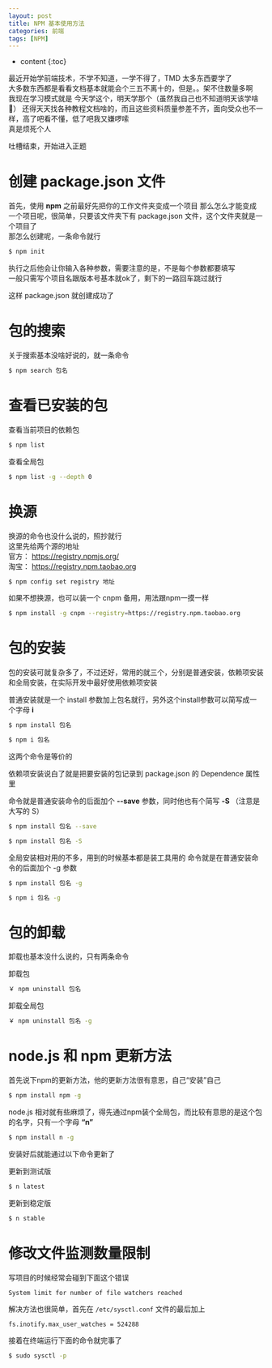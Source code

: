 ```yaml
---
layout: post
title: NPM 基本使用方法
categories: 前端
tags: [NPM]
---
```

   
* content
{:toc}    

最近开始学前端技术，不学不知道，一学不得了，TMD 太多东西要学了    
大多数东西都是看看文档基本就能会个三五不离十的，但是。。架不住数量多啊    
我现在学习模式就是 今天学这个，明天学那个（虽然我自己也不知道明天该学啥🤣）
还得天天找各种教程文档啥的，而且这些资料质量参差不齐，面向受众也不一样，高了吧看不懂，低了吧我又嫌啰嗦    
真是烦死个人    
    
吐槽结束，开始进入正题    
     
创建 package.json 文件
============================================
首先，使用 **npm** 之前最好先把你的工作文件夹变成一个项目
那么怎么才能变成一个项目呢，很简单，只要该文件夹下有 package.json 文件，这个文件夹就是一个项目了    
那怎么创建呢，一条命令就行

``` bash
$ npm init
```

执行之后他会让你输入各种参数，需要注意的是，不是每个参数都要填写    
一般只需写个项目名跟版本号基本就ok了，剩下的一路回车跳过就行    
    
这样 package.json 就创建成功了    
    
包的搜索
==============================================
关于搜索基本没啥好说的，就一条命令
```bash
$ npm search 包名
```
    
查看已安装的包
=================================================

查看当前项目的依赖包
```bash
$ npm list
```

查看全局包
```bash
$ npm list -g --depth 0
```
    
换源
===========================================
换源的命令也没什么说的，照抄就行   
这里先给两个源的地址    
官方： https://registry.npmjs.org/    
淘宝： https://registry.npm.taobao.org    
```bash
$ npm config set registry 地址
```
如果不想换源，也可以装一个 cnpm 备用，用法跟npm一摸一样    
```bash
$ npm install -g cnpm --registry=https://registry.npm.taobao.org
```

包的安装
===============================================
包的安装可就复杂多了，不过还好，常用的就三个，分别是普通安装，依赖项安装和全局安装，在实际开发中最好使用依赖项安装    
     
普通安装就是一个 install 参数加上包名就行，另外这个install参数可以简写成一个字母 **i**    

```bash
$ npm install 包名
```    

```bash
$ npm i 包名
```

这两个命令是等价的    
    
依赖项安装说白了就是把要安装的包记录到 package.json 的 Dependence 属性里
     
命令就是普通安装命令的后面加个 **--save** 参数，同时他也有个简写 **-S** （注意是大写的 S）

```bash
$ npm install 包名 --save
```

```bash
$ npm install 包名 -S
```

全局安装相对用的不多，用到的时候基本都是装工具用的
命令就是在普通安装命令的后面加个 -g 参数

```bash
$ npm install 包名 -g
```

```bash
$ npm i 包名 -g
```
    
包的卸载
================================================
卸载也基本没什么说的，只有两条命令    

卸载包

```bash
￥ npm uninstall 包名
```

卸载全局包

```bash
￥ npm uninstall 包名 -g
```

node.js 和 npm 更新方法
====================================================
首先说下npm的更新方法，他的更新方法很有意思，自己“安装”自己

```bash
$ npm install npm -g
```

node.js 相对就有些麻烦了，得先通过npm装个全局包，而比较有意思的是这个包的名字，只有一个字母 **“n”**   

```bash
$ npm install n -g
```

安装好后就能通过以下命令更新了    
    
更新到测试版    

```bash
$ n latest
```

更新到稳定版    

```bash
$ n stable
```

修改文件监测数量限制
================================

写项目的时候经常会碰到下面这个错误

```
System limit for number of file watchers reached
```

解决方法也很简单，首先在 `/etc/sysctl.conf` 文件的最后加上

```
fs.inotify.max_user_watches = 524288
```

接着在终端运行下面的命令就完事了

``` bash
$ sudo sysctl -p
```